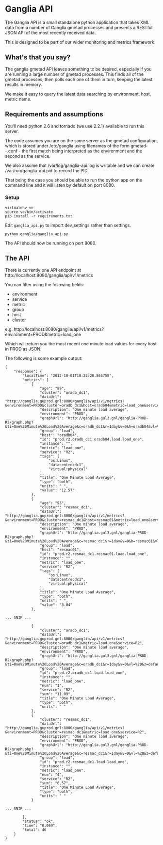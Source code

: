 Ganglia API
===========

The Ganglia API is a small standalone python application that takes XML data from
a number of Ganglia gmetad processes and presents a RESTful JSON API of the most
recently received data.

This is designed to be part of our wider monitoring and metrics framework.

What's that you say?
--------------------

The ganglia gmetad API leaves something to be desired, especially if you are running
a large number of gmetad processes.  This finds all of the gmetad processes, then
polls each one of them in turn, keeping the latest results in memory.

We make it easy to query the latest data searching by environment, host, metric name.

Requirements and assumptions
----------------------------

You'll need python 2.6 and tornado (we use 2.2.1) available to run this server.

The code assumes you are on the same server as the gmetad configuration, which is
stored under /etc/ganglia using filenames of the form gmetad-*-*.conf - the first
match being interpreted as the environment and the second as the service.

We also assume that /var/log/ganglia-api.log is writable and we can create 
/var/run/ganglia-api.pid to record the PID.

That being the case you should be able to run the python app on the command line
and it will listen by default on port 8080. 

### Setup

	virtualenv ve
	source ve/bin/activate
	pip install -r requirements.txt

Edit `ganglia_api.py` to import dev_settings rather than settings.

	python ganglia/ganglia_api.py

The API should now be running on port 8080.

The API
-------

There is currently one API endpoint at http://localhost:8080/ganglia/api/v1/metrics

You can filter using the following fields:
 - environment
 - service
 - metric
 - group
 - host
 - cluster

e.g.
http://localhost:8080/ganglia/api/v1/metrics?environment=PROD&metric=load_one

Which will return you the most recent one minute load values for every host in PROD
as JSON.

The following is some example output:

	{
	    "response": {
	        "localTime": "2012-10-01T18:22:20.866758", 
	        "metrics": [
	            {
	                "age": "89", 
	                "cluster": "oradb_dc1", 
	                "dataUrl": "http://ganglia.guprod.gnl:8080/ganglia/api/v1/metrics?&environment=PROD&cluster=oradb_dc1&host=oradb04&metric=load_one&service=R2", 
	                "description": "One minute load average", 
	                "environment": "PROD", 
	                "graphUrl": "http://ganglia.gul3.gnl/ganglia-PROD-R2/graph.php?&ti=One%20Minute%20Load%20Average&c=oradb_dc1&r=1day&v=0&h=oradb04&vl=%20&z=default&m=load_one", 
	                "group": "load", 
	                "host": "oradb04", 
	                "id": "prod.r2.oradb_dc1.oradb04.load.load_one", 
	                "instance": "", 
	                "metric": "load_one", 
	                "service": "R2", 
	                "tags": [
	                    "os:Linux", 
	                    "datacentre:dc1", 
	                    "virtual:physical"
	                ], 
	                "title": "One Minute Load Average", 
	                "type": "both", 
	                "units": " ", 
	                "value": "12.57"
	            },
	            {
	                "age": "93", 
	                "cluster": "resmac_dc1", 
	                "dataUrl": "http://ganglia.guprod.gnl:8080/ganglia/api/v1/metrics?&environment=PROD&cluster=resmac_dc1&host=resmac01&metric=load_one&service=R2", 
	                "description": "One minute load average", 
	                "environment": "PROD", 
	                "graphUrl": "http://ganglia.gul3.gnl/ganglia-PROD-R2/graph.php?&ti=One%20Minute%20Load%20Average&c=resmac_dc1&r=1day&v=0&h=resmac01&vl=%20&z=default&m=load_one", 
	                "group": "load", 
	                "host": "resmac01", 
	                "id": "prod.r2.resmac_dc1.resmac01.load.load_one", 
	                "instance": "", 
	                "metric": "load_one", 
	                "service": "R2", 
	                "tags": [
	                    "os:Linux", 
	                    "datacentre:dc1", 
	                    "virtual:physical"
	                ], 
	                "title": "One Minute Load Average", 
	                "type": "both", 
	                "units": " ", 
	                "value": "3.04"
	            },

	... SNIP ...

	            {
	                "cluster": "oradb_dc1", 
	                "dataUrl": "http://ganglia.guprod.gnl:8080/ganglia/api/v1/metrics?&environment=PROD&cluster=oradb_dc1&metric=load_one&service=R2", 
	                "description": "One minute load average", 
	                "environment": "PROD", 
	                "graphUrl": "http://ganglia.gul3.gnl/ganglia-PROD-R2/graph.php?&ti=One%20Minute%20Load%20Average&c=oradb_dc1&r=1day&v=0&vl=%20&z=default&m=load_one", 
	                "group": "load", 
	                "id": "prod.r2.oradb_dc1.load.load_one", 
	                "instance": "", 
	                "metric": "load_one", 
	                "num": "1", 
	                "service": "R2", 
	                "sum": "11.09", 
	                "title": "One Minute Load Average", 
	                "type": "both", 
	                "units": " "
	            }, 
	            {
	                "cluster": "resmac_dc1", 
	                "dataUrl": "http://ganglia.guprod.gnl:8080/ganglia/api/v1/metrics?&environment=PROD&cluster=resmac_dc1&metric=load_one&service=R2", 
	                "description": "One minute load average", 
	                "environment": "PROD", 
	                "graphUrl": "http://ganglia.gul3.gnl/ganglia-PROD-R2/graph.php?&ti=One%20Minute%20Load%20Average&c=resmac_dc1&r=1day&v=0&vl=%20&z=default&m=load_one", 
	                "group": "load", 
	                "id": "prod.r2.resmac_dc1.load.load_one", 
	                "instance": "", 
	                "metric": "load_one", 
	                "num": "4", 
	                "service": "R2", 
	                "sum": "6.57", 
	                "title": "One Minute Load Average", 
	                "type": "both", 
	                "units": " "
	            }

	... SNIP ...

	        ], 
	        "status": "ok", 
	        "time": "0.069", 
	        "total": 46
	    }
	}

